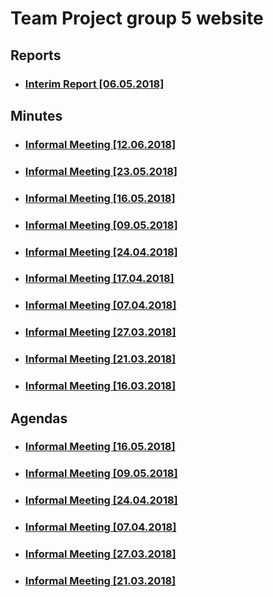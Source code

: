 # Team Project group 5 website
## Reports
* ### [Interim Report [06.05.2018]](https://github.com/PZGroup5/PZGroup5.github.io/raw/master/Interim_Report_1.0.pdf)
## Minutes
* ### [Informal Meeting [12.06.2018]](https://pzgroup5.github.io/Minutes/InfMeet10)
* ### [Informal Meeting [23.05.2018]](https://pzgroup5.github.io/Minutes/InfMeet9)
* ### [Informal Meeting [16.05.2018]](https://pzgroup5.github.io/Minutes/InfMeet8)
* ### [Informal Meeting [09.05.2018]](https://pzgroup5.github.io/Minutes/InfMeet7)
* ### [Informal Meeting [24.04.2018]](https://pzgroup5.github.io/Minutes/InfMeet6)
* ### [Informal Meeting [17.04.2018]](https://pzgroup5.github.io/Minutes/InfMeet5)
* ### [Informal Meeting [07.04.2018]](https://pzgroup5.github.io/Minutes/InfMeet4)
* ### [Informal Meeting [27.03.2018]](https://pzgroup5.github.io/Minutes/InfMeet3)
* ### [Informal Meeting [21.03.2018]](https://pzgroup5.github.io/Minutes/InfMeet2)
* ### [Informal Meeting [16.03.2018]](https://pzgroup5.github.io/Minutes/InfMeet1)

## Agendas
* ### [Informal Meeting [16.05.2018]](https://pzgroup5.github.io/Agendas/Agenda-160518)
* ### [Informal Meeting [09.05.2018]](https://pzgroup5.github.io/Agendas/Agenda-090518)
* ### [Informal Meeting [24.04.2018]](https://pzgroup5.github.io/Agendas/Agenda-240418)
* ### [Informal Meeting [07.04.2018]](https://pzgroup5.github.io/Agendas/Agenda-070418)
* ### [Informal Meeting [27.03.2018]](https://pzgroup5.github.io/Agendas/Agenda-270318)
* ### [Informal Meeting [21.03.2018]](https://pzgroup5.github.io/Agendas/Agenda-210318)
